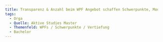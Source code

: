 ```yaml
---
title: Transparenz & Anzahl beim WPF Angebot schaffen Schwerpunkte, Module, Seminare o.ä. auch aus anderen Studiengängen ermöglichen z.B. Informatik Master, oder Technische Informatik (Master) in Deutz
tags:
  - Orga
  - Quelle: Aktive Studies Master
  - Themenfeld: WPFs / Schwerpunkte / Vertiefung
  - Bachelor
---
```

